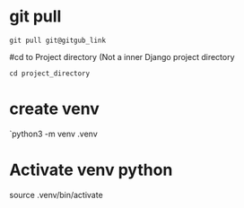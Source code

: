 # git pull 
`git pull git@gitgub_link`

#cd to Project directory (Not a inner Django project directory

`cd project_directory`

# create venv
`python3 -m venv .venv

# Activate venv python
source .venv/bin/activate




